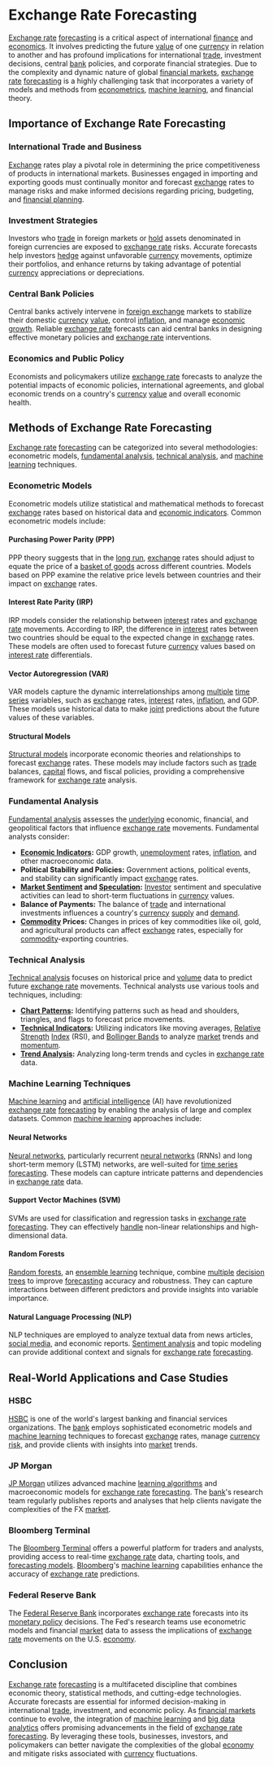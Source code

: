 # Exchange Rate Forecasting

[Exchange rate](../e/exchange_rate.md) [forecasting](../f/forecasting.md) is a critical aspect of international [finance](../f/finance.md) and [economics](../e/economics.md). It involves predicting the future [value](../v/value.md) of one [currency](../c/currency.md) in relation to another and has profound implications for international [trade](../t/trade.md), investment decisions, central [bank](../b/bank.md) policies, and corporate financial strategies. Due to the complexity and dynamic nature of global [financial markets](../f/financial_market.md), [exchange rate](../e/exchange_rate.md) [forecasting](../f/forecasting.md) is a highly challenging task that incorporates a variety of models and methods from [econometrics](../e/econometrics_in_trading.md), [machine learning](../m/machine_learning.md), and financial theory.

## Importance of Exchange Rate Forecasting

### International Trade and Business
[Exchange](../e/exchange.md) rates play a pivotal role in determining the price competitiveness of products in international markets. Businesses engaged in importing and exporting goods must continually monitor and forecast [exchange](../e/exchange.md) rates to manage risks and make informed decisions regarding pricing, budgeting, and [financial planning](../f/financial_planning.md).

### Investment Strategies
Investors who [trade](../t/trade.md) in foreign markets or [hold](../h/hold.md) assets denominated in foreign currencies are exposed to [exchange rate](../e/exchange_rate.md) risks. Accurate forecasts help investors [hedge](../h/hedge.md) against unfavorable [currency](../c/currency.md) movements, optimize their portfolios, and enhance returns by taking advantage of potential [currency](../c/currency.md) appreciations or depreciations.

### Central Bank Policies
Central banks actively intervene in [foreign exchange](../f/foreign_exchange.md) markets to stabilize their domestic [currency](../c/currency.md) [value](../v/value.md), control [inflation](../i/inflation.md), and manage [economic growth](../e/economic_growth.md). Reliable [exchange rate](../e/exchange_rate.md) forecasts can aid central banks in designing effective monetary policies and [exchange rate](../e/exchange_rate.md) interventions.

### Economics and Public Policy
Economists and policymakers utilize [exchange rate](../e/exchange_rate.md) forecasts to analyze the potential impacts of economic policies, international agreements, and global economic trends on a country's [currency](../c/currency.md) [value](../v/value.md) and overall economic health.

## Methods of Exchange Rate Forecasting

[Exchange rate](../e/exchange_rate.md) [forecasting](../f/forecasting.md) can be categorized into several methodologies: econometric models, [fundamental analysis](../f/fundamental_analysis.md), [technical analysis](../t/technical_analysis.md), and [machine learning](../m/machine_learning.md) techniques.

### Econometric Models
Econometric models utilize statistical and mathematical methods to forecast [exchange](../e/exchange.md) rates based on historical data and [economic indicators](../e/economic_indicators.md). Common econometric models include:

#### Purchasing Power Parity (PPP)
PPP theory suggests that in the [long run](../l/long_run.md), [exchange](../e/exchange.md) rates should adjust to equate the price of a [basket of goods](../b/basket_of_goods.md) across different countries. Models based on PPP examine the relative price levels between countries and their impact on [exchange](../e/exchange.md) rates.

#### Interest Rate Parity (IRP)
IRP models consider the relationship between [interest](../i/interest.md) rates and [exchange rate](../e/exchange_rate.md) movements. According to IRP, the difference in [interest](../i/interest.md) rates between two countries should be equal to the expected change in [exchange](../e/exchange.md) rates. These models are often used to forecast future [currency](../c/currency.md) values based on [interest rate](../i/interest_rate.md) differentials.

#### Vector Autoregression (VAR)
VAR models capture the dynamic interrelationships among [multiple](../m/multiple.md) [time series](../t/time_series.md) variables, such as [exchange](../e/exchange.md) rates, [interest](../i/interest.md) rates, [inflation](../i/inflation.md), and GDP. These models use historical data to make [joint](../j/joint.md) predictions about the future values of these variables.

#### Structural Models
[Structural models](../s/structural_models_in_trading.md) incorporate economic theories and relationships to forecast [exchange](../e/exchange.md) rates. These models may include factors such as [trade](../t/trade.md) balances, [capital](../c/capital.md) flows, and fiscal policies, providing a comprehensive framework for [exchange rate](../e/exchange_rate.md) analysis.

### Fundamental Analysis
[Fundamental analysis](../f/fundamental_analysis.md) assesses the [underlying](../u/underlying.md) economic, financial, and geopolitical factors that influence [exchange rate](../e/exchange_rate.md) movements. Fundamental analysts consider:

- **[Economic Indicators](../e/economic_indicators.md):** GDP growth, [unemployment](../u/unemployment.md) rates, [inflation](../i/inflation.md), and other macroeconomic data.
- **Political Stability and Policies:** Government actions, political events, and stability can significantly impact [exchange](../e/exchange.md) rates.
- **[Market Sentiment](../m/market_sentiment.md) and [Speculation](../s/speculation.md):** [Investor](../i/investor.md) sentiment and speculative activities can lead to short-term fluctuations in [currency](../c/currency.md) values.
- **Balance of Payments:** The balance of [trade](../t/trade.md) and international investments influences a country's [currency](../c/currency.md) [supply](../s/supply.md) and [demand](../d/demand.md).
- **[Commodity](../c/commodity.md) Prices:** Changes in prices of key commodities like oil, gold, and agricultural products can affect [exchange](../e/exchange.md) rates, especially for [commodity](../c/commodity.md)-exporting countries.

### Technical Analysis
[Technical analysis](../t/technical_analysis.md) focuses on historical price and [volume](../v/volume.md) data to predict future [exchange rate](../e/exchange_rate.md) movements. Technical analysts use various tools and techniques, including:

- **[Chart Patterns](../c/chart_patterns.md):** Identifying patterns such as head and shoulders, triangles, and flags to forecast price movements.
- **[Technical Indicators](../t/technical_indicators.md):** Utilizing indicators like moving averages, [Relative Strength](../r/relative_strength.md) [Index](../i/index_instrument.md) (RSI), and [Bollinger Bands](../b/bollinger_bands.md) to analyze [market](../m/market.md) trends and [momentum](../m/momentum.md).
- **[Trend Analysis](../t/trend_analysis.md):** Analyzing long-term trends and cycles in [exchange rate](../e/exchange_rate.md) data.

### Machine Learning Techniques
[Machine learning](../m/machine_learning.md) and [artificial intelligence](../a/artificial_intelligence_in_trading.md) (AI) have revolutionized [exchange rate](../e/exchange_rate.md) [forecasting](../f/forecasting.md) by enabling the analysis of large and complex datasets. Common [machine learning](../m/machine_learning.md) approaches include:

#### Neural Networks
[Neural networks](../n/neural_networks_in_trading.md), particularly recurrent [neural networks](../n/neural_networks_in_trading.md) (RNNs) and long short-term memory (LSTM) networks, are well-suited for [time series forecasting](../t/time_series_forecasting.md). These models can capture intricate patterns and dependencies in [exchange rate](../e/exchange_rate.md) data.

#### Support Vector Machines (SVM)
SVMs are used for classification and regression tasks in [exchange rate](../e/exchange_rate.md) [forecasting](../f/forecasting.md). They can effectively [handle](../h/handle.md) non-linear relationships and high-dimensional data.

#### Random Forests
[Random forests](../r/random_forests_in_trading.md), an [ensemble learning](../e/ensemble_learning.md) technique, combine [multiple](../m/multiple.md) [decision trees](../d/decision_trees.md) to improve [forecasting](../f/forecasting.md) accuracy and robustness. They can capture interactions between different predictors and provide insights into variable importance.

#### Natural Language Processing (NLP)
NLP techniques are employed to analyze textual data from news articles, [social media](../s/social_media.md), and economic reports. [Sentiment analysis](../s/sentiment_analysis.md) and topic modeling can provide additional context and signals for [exchange rate](../e/exchange_rate.md) [forecasting](../f/forecasting.md).

## Real-World Applications and Case Studies

### HSBC
[HSBC](https://www.hsbc.com) is one of the world's largest banking and financial services organizations. The [bank](../b/bank.md) employs sophisticated econometric models and [machine learning](../m/machine_learning.md) techniques to forecast [exchange](../e/exchange.md) rates, manage [currency](../c/currency.md) [risk](../r/risk.md), and provide clients with insights into [market](../m/market.md) trends.

### JP Morgan
[JP Morgan](https://www.jpmorgan.com) utilizes advanced machine [learning algorithms](../l/learning_algorithms_in_trading.md) and macroeconomic models for [exchange rate](../e/exchange_rate.md) [forecasting](../f/forecasting.md). The [bank](../b/bank.md)'s research team regularly publishes reports and analyses that help clients navigate the complexities of the FX [market](../m/market.md).

### Bloomberg Terminal
The [Bloomberg Terminal](https://www.bloomberg.com/professional/solution/bloomberg-terminal/) offers a powerful platform for traders and analysts, providing access to real-time [exchange rate](../e/exchange_rate.md) data, charting tools, and [forecasting models](../f/forecasting_models.md). [Bloomberg](../b/bloomberg.md)'s [machine learning](../m/machine_learning.md) capabilities enhance the accuracy of [exchange rate](../e/exchange_rate.md) predictions.

### Federal Reserve Bank
The [Federal Reserve Bank](https://www.federalreserve.gov) incorporates [exchange rate](../e/exchange_rate.md) forecasts into its [monetary policy](../m/monetary_policy.md) decisions. The Fed's research teams use econometric models and financial [market](../m/market.md) data to assess the implications of [exchange rate](../e/exchange_rate.md) movements on the U.S. [economy](../e/economy.md).

## Conclusion

[Exchange rate](../e/exchange_rate.md) [forecasting](../f/forecasting.md) is a multifaceted discipline that combines economic theory, statistical methods, and cutting-edge technologies. Accurate forecasts are essential for informed decision-making in international [trade](../t/trade.md), investment, and economic policy. As [financial markets](../f/financial_market.md) continue to evolve, the integration of [machine learning](../m/machine_learning.md) and [big data analytics](../b/big_data_analytics_in_trading.md) offers promising advancements in the field of [exchange rate](../e/exchange_rate.md) [forecasting](../f/forecasting.md). By leveraging these tools, businesses, investors, and policymakers can better navigate the complexities of the global [economy](../e/economy.md) and mitigate risks associated with [currency](../c/currency.md) fluctuations.